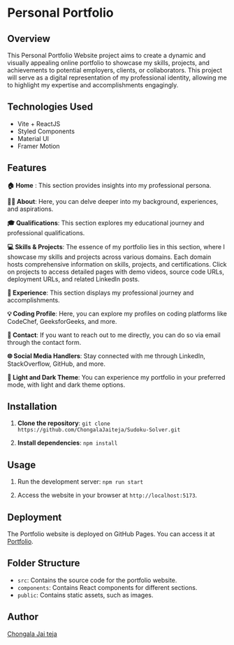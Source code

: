 # Personal Portfolio
## Overview
This Personal Portfolio Website project aims to create a dynamic and visually appealing online portfolio to showcase my skills, projects, and achievements to potential employers, clients, or collaborators. This project will serve as a digital representation of my professional identity, allowing me to highlight my expertise and accomplishments engagingly.

## Technologies Used
- Vite + ReactJS 
- Styled Components
- Material UI
- Framer Motion

## Features
**🏠 Home** : 
This section provides insights into my professional persona.

**👨‍💼 About**:
Here, you can delve deeper into my background, experiences, and aspirations.

**🎓 Qualifications**:
This section explores my educational journey and professional qualifications.

**💻 Skills & Projects**:
The essence of my portfolio lies in this section, where I showcase my skills and projects across various domains. Each domain hosts comprehensive information on skills, projects, and certifications. Click on projects to access detailed pages with demo videos, source code URLs, deployment URLs, and related LinkedIn posts.

**💼 Experience**:
This section displays my professional journey and accomplishments.

**💡 Coding Profile**:
 Here, you can explore my profiles on coding platforms like CodeChef, GeeksforGeeks, and more.

**📧 Contact**:
If you want to reach out to me directly, you can do so via email through the contact form.

**🌐 Social Media Handlers**:
Stay connected with me through LinkedIn, StackOverflow, GitHub, and more.

**🎨 Light and Dark Theme**:
You can experience my portfolio in your preferred mode, with light and dark theme options.

## Installation
1. **Clone the repository**:
`git clone https://github.com/ChongalaJaiteja/Sudoku-Solver.git`

2. **Install dependencies**:
`npm install`

## Usage
1. Run the development server:
`npm run start`

2. Access the website in your browser at `http://localhost:5173`.

## Deployment
The Portfolio website is deployed on GitHub Pages. You can access it at [Portfolio](https://chongalajaiteja.github.io/portfolio/).

## Folder Structure
- `src`: Contains the source code for the portfolio website.
- `components`: Contains React components for different sections.
- `public`: Contains static assets, such as images.

## Author
[Chongala Jai teja](https://github.com/ChongalaJaiteja)

